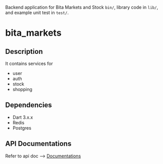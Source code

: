 Backend application for Bita Markets and Stock `bin/`, library code
in `lib/`, and example unit test in `test/`.

# bita_markets

## Description

It contains services for

- user
- auth
- stock
- shopping

## Dependencies

- Dart 3.x.x
- Redis
- Postgres

## API Documentations

Refer to api doc --> [Documentations](https://gumi-apps.github.io/bita_markets)
